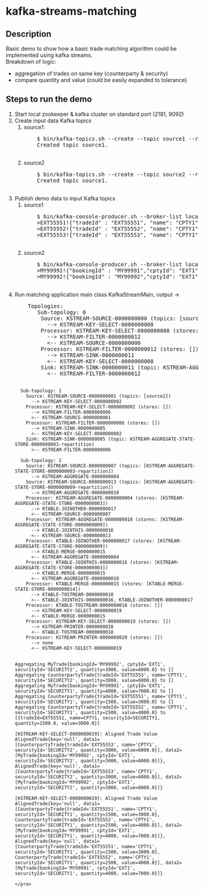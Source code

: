 # kafka-streams-matching
## Description
Basic demo to show how a basic trade matching algorithm could be implemented using kafka streams.
<br>
Breakdown of logic:
<ul>
<li>aggregation of trades on same key (counterparty & security)
<li>compare quantity and value (could be easily expanded to tolerance)
</ul>

## Steps to run the demo

<ol>
<li>Start local zookeeper & kafka cluster on standard port (2181, 9092)
<li>Create input data Kafka topics
    <ol>
    <li> source1: 
    <pre>
    $ bin/kafka-topics.sh --create --topic source1 --replication-factor 2 --partitions 2 --zookeeper localhost:2181
    Created topic source1.
    </pre>
    <li> source2
    <pre>
    $ bin/kafka-topics.sh --create --topic source2 --replication-factor 2 --partitions 2 --zookeeper localhost:2181
    Created topic source1.
    </pre>
    </ol>
<li>Publish demo data to input Kafka topics
    <ol>
    <li> source1
    <pre>
    $ bin/kafka-console-producer.sh --broker-list localhost:9092,localhost:9093 --topic source1 --property parse.key=true --property key.separator=!
    >EXT55551!{"tradeId" : "EXT55551", "name": "CPTY1", "securityId": "SECURITY1", "quantity" : 1500, "value" : 3000.0}
    >EXT55552!{"tradeId" : "EXT55552", "name": "CPTY1", "securityId": "SECURITY1", "quantity" : 2500, "value" : 4000.0}
    >EXT55553!{"tradeId" : "EXT55553", "name": "CPTY1", "securityId": "SECURITY2", "quantity" : 3000, "value" : 6000.0}
    </pre>
    <li> source2
    <pre>
    $ bin/kafka-console-producer.sh --broker-list localhost:9092,localhost:9093 --topic source2 --property parse.key=true --property key.separator=!
    >MY99991!{"bookingId" : "MY99991","cptyId": "EXT1","securityId": "SECURITY1","quantity" : 4000, "value" : 7000.0}
    >MY99992!{"bookingId" : "MY99992","cptyId": "EXT1","securityId": "SECURITY2","quantity" : 3000, "value" : 6000.0}
    </pre>
    </ol>    
<li>Run matching application main class KafkaStreamMain, output ->
    <pre>
    Topologies:
       Sub-topology: 0
        Source: KSTREAM-SOURCE-0000000000 (topics: [source1])
          --> KSTREAM-KEY-SELECT-0000000008
        Processor: KSTREAM-KEY-SELECT-0000000008 (stores: [])
          --> KSTREAM-FILTER-0000000012
          <-- KSTREAM-SOURCE-0000000000
        Processor: KSTREAM-FILTER-0000000012 (stores: [])
          --> KSTREAM-SINK-0000000011
          <-- KSTREAM-KEY-SELECT-0000000008
        Sink: KSTREAM-SINK-0000000011 (topic: KSTREAM-AGGREGATE-STATE-STORE-0000000009-repartition)
          <-- KSTREAM-FILTER-0000000012
    
      Sub-topology: 1
        Source: KSTREAM-SOURCE-0000000001 (topics: [source2])
          --> KSTREAM-KEY-SELECT-0000000002
        Processor: KSTREAM-KEY-SELECT-0000000002 (stores: [])
          --> KSTREAM-FILTER-0000000006
          <-- KSTREAM-SOURCE-0000000001
        Processor: KSTREAM-FILTER-0000000006 (stores: [])
          --> KSTREAM-SINK-0000000005
          <-- KSTREAM-KEY-SELECT-0000000002
        Sink: KSTREAM-SINK-0000000005 (topic: KSTREAM-AGGREGATE-STATE-STORE-0000000003-repartition)
          <-- KSTREAM-FILTER-0000000006
    
      Sub-topology: 2
        Source: KSTREAM-SOURCE-0000000007 (topics: [KSTREAM-AGGREGATE-STATE-STORE-0000000003-repartition])
          --> KSTREAM-AGGREGATE-0000000004
        Source: KSTREAM-SOURCE-0000000013 (topics: [KSTREAM-AGGREGATE-STATE-STORE-0000000009-repartition])
          --> KSTREAM-AGGREGATE-0000000010
        Processor: KSTREAM-AGGREGATE-0000000004 (stores: [KSTREAM-AGGREGATE-STATE-STORE-0000000003])
          --> KTABLE-JOINOTHER-0000000017
          <-- KSTREAM-SOURCE-0000000007
        Processor: KSTREAM-AGGREGATE-0000000010 (stores: [KSTREAM-AGGREGATE-STATE-STORE-0000000009])
          --> KTABLE-JOINTHIS-0000000016
          <-- KSTREAM-SOURCE-0000000013
        Processor: KTABLE-JOINOTHER-0000000017 (stores: [KSTREAM-AGGREGATE-STATE-STORE-0000000009])
          --> KTABLE-MERGE-0000000015
          <-- KSTREAM-AGGREGATE-0000000004
        Processor: KTABLE-JOINTHIS-0000000016 (stores: [KSTREAM-AGGREGATE-STATE-STORE-0000000003])
          --> KTABLE-MERGE-0000000015
          <-- KSTREAM-AGGREGATE-0000000010
        Processor: KTABLE-MERGE-0000000015 (stores: [KTABLE-MERGE-STATE-STORE-0000000014])
          --> KTABLE-TOSTREAM-0000000018
          <-- KTABLE-JOINTHIS-0000000016, KTABLE-JOINOTHER-0000000017
        Processor: KTABLE-TOSTREAM-0000000018 (stores: [])
          --> KSTREAM-KEY-SELECT-0000000019
          <-- KTABLE-MERGE-0000000015
        Processor: KSTREAM-KEY-SELECT-0000000019 (stores: [])
          --> KSTREAM-PRINTER-0000000020
          <-- KTABLE-TOSTREAM-0000000018
        Processor: KSTREAM-PRINTER-0000000020 (stores: [])
          --> none
          <-- KSTREAM-KEY-SELECT-0000000019
    
    
    Aggregating MyTrade{bookingId='MY99992', cptyId='EXT1', securityId='SECURITY2', quantity=3000, value=6000.0} to []
    Aggregating CounterpartyTrade{tradeId='EXT55553', name='CPTY1', securityId='SECURITY2', quantity=3000, value=6000.0} to []
    Aggregating MyTrade{bookingId='MY99991', cptyId='EXT1', securityId='SECURITY1', quantity=4000, value=7000.0} to []
    Aggregating CounterpartyTrade{tradeId='EXT55551', name='CPTY1', securityId='SECURITY1', quantity=1500, value=3000.0} to []
    Aggregating CounterpartyTrade{tradeId='EXT55552', name='CPTY1', securityId='SECURITY1', quantity=2500, value=4000.0} to [{tradeId=EXT55551, name=CPTY1, securityId=SECURITY1, quantity=1500.0, value=3000.0}]

    [KSTREAM-KEY-SELECT-0000000019]: Aligned Trade Value AlignedTrade{key='null', data1=[CounterpartyTrade{tradeId='EXT55553', name='CPTY1', securityId='SECURITY2', quantity=3000, value=6000.0}], data2=[MyTrade{bookingId='MY99992', cptyId='EXT1', securityId='SECURITY2', quantity=3000, value=6000.0}]}, AlignedTrade{key='null', data1=[CounterpartyTrade{tradeId='EXT55553', name='CPTY1', securityId='SECURITY2', quantity=3000, value=6000.0}], data2=[MyTrade{bookingId='MY99992', cptyId='EXT1', securityId='SECURITY2', quantity=3000, value=6000.0}]}

    [KSTREAM-KEY-SELECT-0000000019]: Aligned Trade Value AlignedTrade{key='null', data1=[CounterpartyTrade{tradeId='EXT55551', name='CPTY1', securityId='SECURITY1', quantity=1500, value=3000.0}, CounterpartyTrade{tradeId='EXT55552', name='CPTY1', securityId='SECURITY1', quantity=2500, value=4000.0}], data2=[MyTrade{bookingId='MY99991', cptyId='EXT1', securityId='SECURITY1', quantity=4000, value=7000.0}]}, AlignedTrade{key='null', data1=[CounterpartyTrade{tradeId='EXT55551', name='CPTY1', securityId='SECURITY1', quantity=1500, value=3000.0}, CounterpartyTrade{tradeId='EXT55552', name='CPTY1', securityId='SECURITY1', quantity=2500, value=4000.0}], data2=[MyTrade{bookingId='MY99991', cptyId='EXT1', securityId='SECURITY1', quantity=4000, value=7000.0}]}

    </pre>
</ol>
